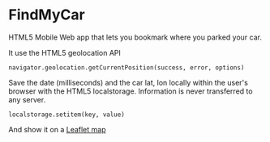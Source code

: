 FindMyCar
=========

HTML5 Mobile Web app that lets you bookmark where you parked your car.

It use the HTML5 geolocation API

```
navigator.geolocation.getCurrentPosition(success, error, options)
```

Save the date (milliseconds) and the car lat, lon locally within the user's browser with the HTML5 localstorage. Information is never transferred to any server.

```
localstorage.setitem(key, value)
```
And show it on a [Leaflet map](http://leafletjs.com/)